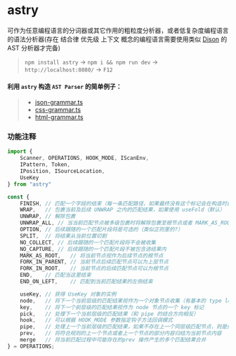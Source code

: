 # astry

可作为任意编程语言的分词器或其它作用的粗粒度分析器，或者低复杂度编程语言的语法分析器(存在 结合律 优先级 上下文 概念的编程语言需要使用类似 [Dison](https://github.com/FEFF01/Dison) 的 AST 分析器才完备)


> `npm install astry` -> `npm i && npm run dev` -> `http://localhost:8080/` -> `F12`


#### 利用 `astry` 构造 `AST Parser` 的简单例子：
>* [json-grammar.ts](./js/json-grammar.ts)
>* [css-grammar.ts](./js/css-grammar.ts)
>* [html-grammar.ts](./js/html-grammar.ts)



### 功能注释
```javascript
import {
    Scanner, OPERATIONS, HOOK_MODE, IScanEnv,
    IPattern, Token,
    IPosition, ISourceLocation,
    UseKey
} from "astry"

const {
    FINISH, // 匹配一个字段的结束（每一条匹配路径，如果最终没有这个标记会在构造时自动添加）
    WRAP,   // 包裹当前及后续 UNWRAP 之内的匹配结果，如果使用 useFold（默认） 模式其中内容将会被包裹进一个数组内
    UNWRAP, // 解除包裹
    UNWRAP_ALL, // 当当前匹配节点被多级包裹时将解除包裹至根节点或者 MARK_AS_ROOT 标记的节点
    OPTION, // 后续跟随的一个匹配片段将是可选的（类似正则里的?）
    SPLIT,  // 将结果从当前位置切割
    NO_COLLECT, // 后续跟随的一个匹配片段将不会被收集
    NO_CAPTURE, // 后续跟随的一个匹配片段不被包含进结果内
    MARK_AS_ROOT,   // 将当前节点视作为后续节点的根节点
    FORK_IN_PARENT, // 当前节点后续匹配节点可以为上层节点
    FORK_IN_ROOT,   // 当前节点的后续匹配节点可以为根节点
    END,    // 匹配当这里结束
    END_ON_LEFT,    // 匹配到当前匹配结果的左侧结束

    useKey, // 获得 UseKey 对象的实例
    node,   // 将下一个当前层级的匹配结果视作为一个对象节点收集（有基本的 type loc 属性和使用 UseKey 标记的各种属性） 
    key,    // 将下一个前层级的匹配结果视作为 node 节点的一个 key 标记
    pick,   // 处理下一个当前层级的匹配结果（和 pipe 的结合方向相反）
    hook,   // 可以根据 HOOK_MODE 参数指定钩子方法回调模式
    pipe,   // 处理上一个当前层级的匹配结果，如果不存在上一个同层级匹配节点，则是处理当前匹配结果之前的未被匹配内容
    prev,   // 将符合规则的上一个节点或者上一个节点的部分内容归结为当前节点内容
    merge   // 将当前匹配过程中可能存在的prev 操作产生的多个匹配结果合并
} = OPERATIONS;
```


